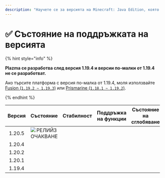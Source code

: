 ```yaml
---
description: "Научете се за версията на Minecraft: Java Edition, която се поддържа от Plazma."
---
```


# ✅ Състояние на поддръжката на версията

{% hint style="info" %}

**Plazma се разработва след версия 1.19.4 и версии по-малки от 1.19.4 не се разработват.**

Ако търсите платформа с версия по-малка от 1.19.4, моля използвайте [Fusion (`1.19.2 ~ 1.19.3`)](https://github.com/RuinedTechnologyUnify/Fusion) или [Prismarine (`1.18.1 ~ 1.19.2`)](https://github.com/PrismarineTeam/Prismarine).

{% endhint %}

[wait]: https://img.shields.io/badge/РЕЛИЙЗ%20ОЧАКВАНЕ-gray?style=for-the-badge

| Версия |                                                                          Състояние                                                                         |                                                               Стабилност                                                              |                                                          Поддръжка на функции                                                         |                                                                          Състояние на сглобяване                                                                          |
| :----: | :--------------------------------------------------------------------------------------------------------------------------------------------------------: | :-----------------------------------------------------------------------------------------------------------------------------------: | :-----------------------------------------------------------------------------------------------------------------------------------: | :-----------------------------------------------------------------------------------------------------------------------------------------------------------------------: |
| 1.20.5 |                                                                  ![РЕЛИЙЗ ОЧАКВАНЕ][wait]                                                                  | <img src="https://img.shields.io/badge/%EC%A0%95%EB%B3%B4%20%EC%97%86%EC%9D%8C-gray?style=for-the-badge" alt="" data-size="original"> | <img src="https://img.shields.io/badge/%EC%A0%95%EB%B3%B4%20%EC%97%86%EC%9D%8C-gray?style=for-the-badge" alt="" data-size="original"> |                   <img src="https://img.shields.io/badge/%EC%A0%95%EB%B3%B4%20%EC%97%86%EC%9D%8C-gray?style=for-the-badge" alt="" data-size="original">                   |
| 1.20.4 |                <img src="https://img.shields.io/badge/%EC%A7%80%EC%9B%90%EC%A4%91-success?style=for-the-badge" alt="" data-size="original">                | <img src="https://img.shields.io/badge/%EB%A7%A4%EC%9A%B0%20%EC%A2%8B%EC%9D%8C-blue?style=for-the-badge" alt="" data-size="original"> |                 <img src="https://img.shields.io/badge/100%25-синьо?style=for-the-badge" alt="" data-size="original">                 | <img src="https://img.shields.io/github/actions/workflow/status/PlazmaMC/Plazma/release.yml?style=for-the-badge&label=%20&branch=ver/1.20.4" alt="" data-size="original"> |
| 1.20.2 | <img src="https://img.shields.io/badge/%EA%B8%B0%EB%8A%A5%20%EC%B6%94%EA%B0%80%20%EC%A2%85%EB%A3%8C-blue?style=for-the-badge" alt="" data-size="original"> | <img src="https://img.shields.io/badge/%EB%A7%A4%EC%9A%B0%20%EC%A2%8B%EC%9D%8C-blue?style=for-the-badge" alt="" data-size="original"> |                 <img src="https://img.shields.io/badge/100%25-синьо?style=for-the-badge" alt="" data-size="original">                 | <img src="https://img.shields.io/github/actions/workflow/status/PlazmaMC/Plazma/release.yml?style=for-the-badge&label=%20&branch=ver/1.20.2" alt="" data-size="original"> |
| 1.20.1 |            <img src="https://img.shields.io/badge/%EC%A7%80%EC%9B%90%20%EC%A2%85%EB%A3%8C-red?style=for-the-badge" alt="" data-size="original">            | <img src="https://img.shields.io/badge/%EB%A7%A4%EC%9A%B0%20%EC%A2%8B%EC%9D%8C-blue?style=for-the-badge" alt="" data-size="original"> |                 <img src="https://img.shields.io/badge/100%25-синьо?style=for-the-badge" alt="" data-size="original">                 |                   <img src="https://img.shields.io/badge/%EC%A0%95%EB%B3%B4%20%EC%97%86%EC%9D%8C-gray?style=for-the-badge" alt="" data-size="original">                   |
| 1.19.4 |            <img src="https://img.shields.io/badge/%EC%A7%80%EC%9B%90%20%EC%A2%85%EB%A3%8C-red?style=for-the-badge" alt="" data-size="original">            | <img src="https://img.shields.io/badge/%EB%A7%A4%EC%9A%B0%20%EC%A2%8B%EC%9D%8C-blue?style=for-the-badge" alt="" data-size="original"> |                 <img src="https://img.shields.io/badge/100%25-синьо?style=for-the-badge" alt="" data-size="original">                 |                   <img src="https://img.shields.io/badge/%EC%A0%95%EB%B3%B4%20%EC%97%86%EC%9D%8C-gray?style=for-the-badge" alt="" data-size="original">                   |
